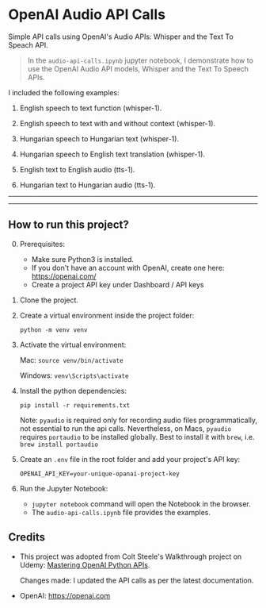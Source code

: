 # OpenAI Audio API Calls

Simple API calls using OpenAI's Audio APIs: Whisper and the Text To Speach API.


> In the `audio-api-calls.ipynb` jupyter notebook, I demonstrate how to use the OpenAI Audio API models, Whisper and the Text To Speech APIs.


I included the following examples:



1. English speech to text function (whisper-1).

2. English speech to text with and without context (whisper-1).

3. Hungarian speech to Hungarian text (whisper-1).

4. Hungarian speech to English text translation (whisper-1).

5. English text to English audio (tts-1).

6. Hungarian text to Hungarian audio (tts-1).


---

---

## How to run this project?

0. Prerequisites:

   - Make sure Python3 is installed.
   - If you don't have an account with OpenAI, create one here: https://openai.com/
   - Create a project API key under Dashboard / API keys

1. Clone the project.

2. Create a virtual environment inside the project folder:

   `python -m venv venv`

3. Activate the virtual environment:

   Mac: `source venv/bin/activate`

   Windows: `venv\Scripts\activate`

4. Install the python dependencies:

   `pip install -r requirements.txt`

   Note: `pyaudio` is required only for recording audio files programmatically, not essential to run the api calls. Nevertheless, on Macs, `pyaudio` requires `portaudio` to be installed globally. Best to install it with `brew`, i.e. `brew install portaudio`

5. Create an `.env` file in the root folder and add your project's API key:

   ```
   OPENAI_API_KEY=your-unique-opanai-project-key

   ```

6. Run the Jupyter Notebook:

   - `jupyter notebook` command will open the Notebook in the browser.
   - The `audio-api-calls.ipynb` file provides the examples.

## Credits

- This project was adopted from Colt Steele's Walkthrough project on Udemy: [Mastering OpenAI Python APIs](https://www.udemy.com/course/mastering-openai/?couponCode=24T3MT53024).

  Changes made: I updated the API calls as per the latest documentation.

- OpenAI: https://openai.com
